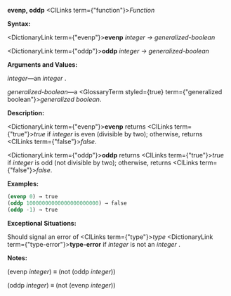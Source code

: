 **evenp, oddp** <ClLinks  term={"function"}><i>Function</i></ClLinks> 



**Syntax:** 



<DictionaryLink  term={"evenp"}><b>evenp</b></DictionaryLink> *integer → generalized-boolean* 



<DictionaryLink  term={"oddp"}><b>oddp</b></DictionaryLink> *integer → generalized-boolean* 



**Arguments and Values:** 



*integer*—an *integer* . 



*generalized-boolean*—a <GlossaryTerm styled={true} term={"generalized boolean"}><i>generalized boolean</i></GlossaryTerm>. 



**Description:** 



<DictionaryLink  term={"evenp"}><b>evenp</b></DictionaryLink> returns <ClLinks  term={"true"}><i>true</i></ClLinks> if *integer* is even (divisible by two); otherwise, returns <ClLinks  term={"false"}><i>false</i></ClLinks>. 



<DictionaryLink  term={"oddp"}><b>oddp</b></DictionaryLink> returns <ClLinks  term={"true"}><i>true</i></ClLinks> if *integer* is odd (not divisible by two); otherwise, returns <ClLinks  term={"false"}><i>false</i></ClLinks>. 

**Examples:**
```lisp
(evenp 0) → true 
(oddp 10000000000000000000000) → false 
(oddp -1) → true 
```
**Exceptional Situations:** 



Should signal an error of <ClLinks  term={"type"}><i>type</i></ClLinks> <DictionaryLink  term={"type-error"}><b>type-error</b></DictionaryLink> if *integer* is not an *integer* . 







 



 



**Notes:** 



(evenp *integer*) *≡* (not (oddp *integer*)) 



(oddp *integer*) *≡* (not (evenp *integer*)) 



